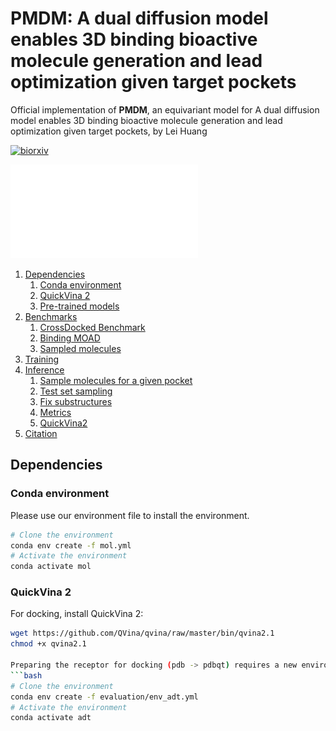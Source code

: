 # PMDM: A dual diffusion model enables 3D binding bioactive molecule generation and lead optimization given target pockets

Official implementation of **PMDM**, an equivariant model for A dual diffusion model enables 3D binding bioactive molecule generation and lead optimization given target pockets, by Lei Huang

[![biorxiv](https://img.shields.io/badge/biorxiv-526011-AE353A.svg)](https://www.biorxiv.org/content/10.1101/2023.01.28.526011v1.abstract)

![](img/model.pdf)

1. [Dependencies](#dependencies)
   1. [Conda environment](#conda-environment)
   2. [QuickVina 2](#quickvina-2)
   3. [Pre-trained models](#pre-trained-models)
2. [Benchmarks](#benchmarks)
   1. [CrossDocked Benchmark](#crossdocked)
   2. [Binding MOAD](#binding-moad)
   3. [Sampled molecules](#sampled-molecules)
4. [Training](#training)
5. [Inference](#inference)
   1. [Sample molecules for a given pocket](#sample-molecules-for-a-given-pocket)
   2. [Test set sampling](#sample-molecules-for-all-pockets-in-the-test-set)
   3. [Fix substructures](#fix-substructures)
   4. [Metrics](#metrics)
   5. [QuickVina2](#quickvina2)
6. [Citation](#citation)

## Dependencies

### Conda environment
Please use our environment file to install the environment.
```bash
# Clone the environment
conda env create -f mol.yml
# Activate the environment
conda activate mol
```
### QuickVina 2
For docking, install QuickVina 2:
```bash
wget https://github.com/QVina/qvina/raw/master/bin/qvina2.1
chmod +x qvina2.1

Preparing the receptor for docking (pdb -> pdbqt) requires a new environment which is based on python 2x, so we should create a new environment:
```bash
# Clone the environment
conda env create -f evaluation/env_adt.yml
# Activate the environment
conda activate adt
```

